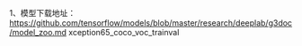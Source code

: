 1、模型下载地址：
https://github.com/tensorflow/models/blob/master/research/deeplab/g3doc/model_zoo.md
xception65_coco_voc_trainval

